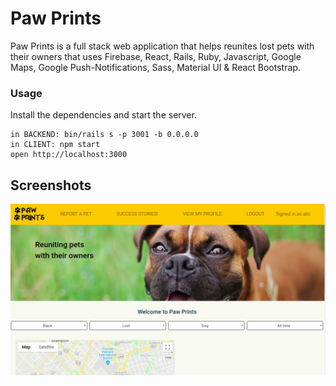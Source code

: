 Paw Prints
=====================

Paw Prints is a full stack web application that helps reunites lost pets with their owners that uses Firebase, React, Rails, Ruby, Javascript, Google Maps, Google Push-Notifications, Sass, Material UI & React Bootstrap.

### Usage

Install the dependencies and start the server.

```
in BACKEND: bin/rails s -p 3001 -b 0.0.0.0
in CLIENT: npm start
open http://localhost:3000
```

## Screenshots

!["Screenshot of pawprints messages"](https://github.com/victor-h-huynh/PawPrints/blob/master/PawPrints.png?raw=true)

